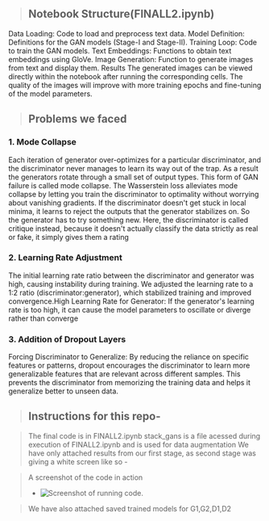 >## Notebook Structure(FINALL2.ipynb)
Data Loading: Code to load and preprocess text data.
Model Definition: Definitions for the GAN models (Stage-I and Stage-II).
Training Loop: Code to train the GAN models.
Text Embeddings: Functions to obtain text embeddings using GloVe.
Image Generation: Function to generate images from text and display them.
Results
The generated images can be viewed directly within the notebook after running the corresponding cells. The quality of the images will improve with more training epochs and fine-tuning of the model parameters.

>## Problems we faced 

### 1. Mode Collapse

Each iteration of generator over-optimizes for a particular discriminator, and the discriminator never manages to learn its way out of the trap. As a result the generators rotate through a small set of output types. This form of GAN failure is called mode collapse.
The Wasserstein loss alleviates mode collapse by letting you train the discriminator to optimality without worrying about vanishing gradients. If the discriminator doesn't get stuck in local minima, it learns to reject the outputs that the generator stabilizes on. So the generator has to try something new.
Here, the discriminator is called critique instead, because it doesn't actually classify the data strictly as real or fake, it simply gives them a rating

### 2. Learning Rate Adjustment

The initial learning rate ratio between the discriminator and generator was high, causing instability during training. We adjusted the learning rate to a 1:2 ratio (discriminator:generator), which stabilized training and improved convergence.High Learning Rate for Generator: If the generator's learning rate is too high, it can cause the model parameters to oscillate or diverge rather than converge

### 3. Addition of Dropout Layers
Forcing Discriminator to Generalize: By reducing the reliance on specific features or patterns, dropout encourages the discriminator to learn more generalizable features that are relevant across different samples. This prevents the discriminator from memorizing the training data and helps it generalize better to unseen data.

>## Instructions for this repo-

>The final code is in FINALL2.ipynb
>stack_gans is a file acessed during execution of FINALL2.ipynb and is used for data augmentation
>We have only attached results from our first stage, as second stage was giving a white screen like so -

>A screenshot of the code in action 
>- ![Screenshot of running code.](stage2.png)

>We have also attached saved trained models for G1,G2,D1,D2
